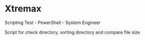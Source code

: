 # Xtremax
Scripting Test - PowerShell - System Engineer

Script for check directory, sorting directory and compare file size
